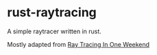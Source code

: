# rust-raytracing

A simple raytracer written in rust.

Mostly adapted from [Ray Tracing In One Weekend](https://raytracing.github.io/books/RayTracingInOneWeekend.html)
